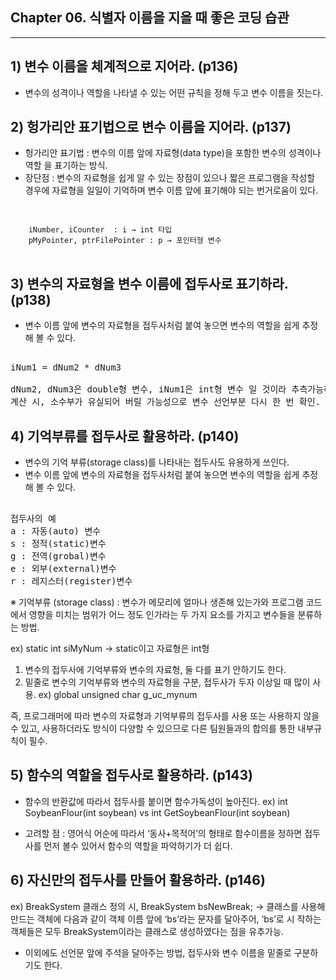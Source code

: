## Chapter 06. 식별자 이름을 지을 때 좋은 코딩 습관

---  

## 1) 변수 이름을 체계적으로 지어라. (p136)

- 변수의 성격이나 역할을 나타낼 수 있는 어떤 규칙을 정해 두고 변수 이름을 짓는다.

## 2) 헝가리안 표기법으로 변수 이름을 지어라. (p137)

- 헝가리안 표기법 : 변수의 이름 앞에 자료형(data type)을 포함한 변수의 성격이나 역할                                      을 표기하는 방식.
- 장단점 : 변수의 자료형을 쉽게 알 수 있는 장점이 있으나 짧은 프로그램을 작성할 경우에 자료형을 일일이 기억하며 변수 이름 앞에 표기해야 되는 번거로움이 있다.

<pre>  
<code>  
    iNumber, iCounter  : i → int 타입
    pMyPointer, ptrFilePointer : p → 포인터형 변수
</code>  
</pre>  


## 3) 변수의 자료형을 변수 이름에 접두사로 표기하라.(p138)

- 변수 이름 앞에 변수의 자료형을 접두사처럼 붙여 놓으면 변수의 역할을 쉽게 추정해 볼 수 있다.

<pre>  
iNum1 = dNum2 * dNum3

dNum2, dNum3은 double형 변수, iNum1은 int형 변수 일 것이라 추측가능하다. 
계산 시, 소수부가 유실되어 버릴 가능성으로 변수 선언부분 다시 한 번 확인.
</pre> 

## 4) 기억부류를 접두사로 활용하라. (p140)

- 변수의 기억 부류(storage class)를 나타내는 접두사도 유용하게 쓰인다.
- 변수 이름 앞에 변수의 자료형을 접두사처럼 붙여 놓으면 변수의 역할을 쉽게 추정해 볼 수 있다.

<pre>  
접두사의 예 
a : 자동(auto) 변수
s : 정적(static)변수
g : 전역(grobal)변수
e : 외부(external)변수
r : 레지스터(register)변수
</pre> 

※ 기억부류 (storage class) : 변수가 메모리에 얼마나 생존해 있는가와 프로그램 코드에서 영향을 미치는 범위가 어느 정도 인가라는 두 가지 요소를 가지고 변수들을 분류하는 방법.

ex) static int siMyNum  → static이고 자료형은 int형

1) 변수의 접두사에 기억부류와 변수의 자료형, 둘 다를 표기 안하기도 한다. 
2) 밑줄로 변수의 기억부류와 변수의 자료형을 구분, 접두사가 두자 이상일 때 많이 사용. 
    ex) global unsigned char g_uc_mynum 

즉, 프로그래머에 따라 변수의 자료형과 기억부류의 접두사를 사용 또는 사용하지 않을 수 있고, 사용하더라도 방식이 다양할 수 있으므로 다른 팀원들과의 합의를 통한 내부규칙이 필수.

## 5) 함수의 역할을 접두사로 활용하라. (p143)

- 함수의 반환값에 따라서 접두사를 붙이면 함수가독성이 높아진다. 
  ex)     int SoybeanFlour(int soybean)      vs     int GetSoybeanFlour(int soybean)

- 고려할 점 : 영어식 어순에 따라서 ‘동사+목적어’의 형태로 함수이름을 정하면 접두사를 먼저 볼수 있어서 함수의 역할을 파악하기가 더 쉽다.

## 6) 자신만의 접두사를 만들어 활용하라. (p146)

ex) BreakSystem 클래스 정의 시, 
    			BreakSystem bsNewBreak;
   → 클래스를 사용해 만드는 객체에 다음과 같이 객체 이름 앞에 ‘bs’라는 문자를 달아주어, ‘bs’로 시        작하는 객체들은 모두 BreakSystem이라는 클래스로 생성하였다는 점을 유추가능.

- 이외에도 선언문 앞에 주석을 달아주는 방법, 접두사와 변수 이름을 밑줄로 구분하기도 한다.

